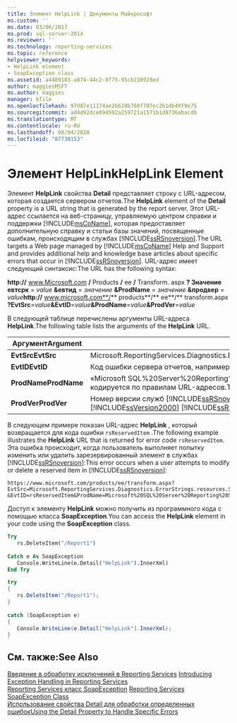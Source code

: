 ```yaml
---
title: Элемент HelpLink | Документы Майкрософт
ms.custom: ''
ms.date: 03/06/2017
ms.prod: sql-server-2014
ms.reviewer: ''
ms.technology: reporting-services
ms.topic: reference
helpviewer_keywords:
- HelpLink element
- SoapException class
ms.assetid: a4489103-a874-44c2-8f75-95cb238928ed
author: maggiesMSFT
ms.author: maggies
manager: kfile
ms.openlocfilehash: 97d87e11174ae2b628b760f707ec2b1db49f9e75
ms.sourcegitcommit: ad4d92dce894592a259721a1571b1d8736abacdb
ms.translationtype: MT
ms.contentlocale: ru-RU
ms.lasthandoff: 08/04/2020
ms.locfileid: "87730153"
---
```

# <a name="helplink-element"></a><span data-ttu-id="07724-102">Элемент HelpLink</span><span class="sxs-lookup"><span data-stu-id="07724-102">HelpLink Element</span></span>
  <span data-ttu-id="07724-103">Элемент **HelpLink** свойства **Detail** представляет строку с URL-адресом, которая создается сервером отчетов.</span><span class="sxs-lookup"><span data-stu-id="07724-103">The **HelpLink** element of the **Detail** property is a URL string that is generated by the report server.</span></span> <span data-ttu-id="07724-104">Этот URL-адрес ссылается на веб-страницу, управляемую центром справки и поддержки [!INCLUDE[msCoName](../../../includes/msconame-md.md)], которая предоставляет дополнительную справку и статьи базы значений, посвященные ошибкам, происходящим в службах [!INCLUDE[ssRSnoversion](../../../includes/ssrsnoversion-md.md)].</span><span class="sxs-lookup"><span data-stu-id="07724-104">The URL targets a Web page managed by [!INCLUDE[msCoName](../../../includes/msconame-md.md)] Help and Support and provides additional help and knowledge base articles about specific errors that occur in [!INCLUDE[ssRSnoversion](../../../includes/ssrsnoversion-md.md)].</span></span> <span data-ttu-id="07724-105">URL-адрес имеет следующий синтаксис:</span><span class="sxs-lookup"><span data-stu-id="07724-105">The URL has the following syntax:</span></span>  
  
 <span data-ttu-id="07724-106">**http://** www.Microsoft.com **/** Products **/** ee **/** Transform. aspx **? Значение евтсрк** = _value_ **&евтид** = _значение_ **&ProdName** = _значение_ **&продвер** = _value_</span><span class="sxs-lookup"><span data-stu-id="07724-106">**http://** www.microsoft.com**/** products**/** ee**/** transform.aspx **?EvtSrc**=_value_**&EvtID**=_value_**&ProdName**=_value_**&ProdVer**=_value_</span></span>  
  
 <span data-ttu-id="07724-107">В следующей таблице перечислены аргументы URL-адреса **HelpLink**.</span><span class="sxs-lookup"><span data-stu-id="07724-107">The following table lists the arguments of the **HelpLink** URL.</span></span>  
  
|<span data-ttu-id="07724-108">Аргумент</span><span class="sxs-lookup"><span data-stu-id="07724-108">Argument</span></span>|<span data-ttu-id="07724-109">Значение</span><span class="sxs-lookup"><span data-stu-id="07724-109">Value</span></span>|  
|--------------|-----------|  
|<span data-ttu-id="07724-110">**EvtSrc**</span><span class="sxs-lookup"><span data-stu-id="07724-110">**EvtSrc**</span></span>|<span data-ttu-id="07724-111">Microsoft.ReportingServices.Diagnostics.ErrorStrings.resources.Strings.</span><span class="sxs-lookup"><span data-stu-id="07724-111">"Microsoft.ReportingServices.Diagnostics.ErrorStrings.resources.Strings"</span></span>|  
|<span data-ttu-id="07724-112">**EvtID**</span><span class="sxs-lookup"><span data-stu-id="07724-112">**EvtID**</span></span>|<span data-ttu-id="07724-113">Код ошибки сервера отчетов, например rsReservedItem.</span><span class="sxs-lookup"><span data-stu-id="07724-113">The report server error code, for example, rsReservedItem.</span></span>|  
|<span data-ttu-id="07724-114">**ProdName**</span><span class="sxs-lookup"><span data-stu-id="07724-114">**ProdName**</span></span>|<span data-ttu-id="07724-115">«Microsoft SQL%20Server%20Reporting%20Services».</span><span class="sxs-lookup"><span data-stu-id="07724-115">"Microsoft SQL%20Server%20Reporting%20Services".</span></span> <span data-ttu-id="07724-116">Значение названия продукта кодируется по правилам URL-адресов.</span><span class="sxs-lookup"><span data-stu-id="07724-116">The value of the product name is URL encoded.</span></span>|  
|<span data-ttu-id="07724-117">**ProdVer**</span><span class="sxs-lookup"><span data-stu-id="07724-117">**ProdVer**</span></span>|<span data-ttu-id="07724-118">Номер версии служб [!INCLUDE[ssRSnoversion](../../../includes/ssrsnoversion-md.md)].</span><span class="sxs-lookup"><span data-stu-id="07724-118">The version number of [!INCLUDE[ssRSnoversion](../../../includes/ssrsnoversion-md.md)].</span></span> <span data-ttu-id="07724-119">Значение "8,00" означает [!INCLUDE[ssVersion2000](../../../includes/ssversion2000-md.md)] [!INCLUDE[ssRSnoversion](../../../includes/ssrsnoversion-md.md)] .</span><span class="sxs-lookup"><span data-stu-id="07724-119">A value of "8.00" indicates [!INCLUDE[ssVersion2000](../../../includes/ssversion2000-md.md)] [!INCLUDE[ssRSnoversion](../../../includes/ssrsnoversion-md.md)].</span></span>|  
  
 <span data-ttu-id="07724-120">В следующем примере показан URL-адрес **HelpLink** , который возвращается для кода ошибки `rsReservedItem` .</span><span class="sxs-lookup"><span data-stu-id="07724-120">The following example illustrates the **HelpLink** URL that is returned for error code `rsReservedItem`.</span></span> <span data-ttu-id="07724-121">Эта ошибка происходит, когда пользователь выполняет попытку изменить или удалить зарезервированный элемент в службах [!INCLUDE[ssRSnoversion](../../../includes/ssrsnoversion-md.md)]:</span><span class="sxs-lookup"><span data-stu-id="07724-121">This error occurs when a user attempts to modify or delete a reserved item in [!INCLUDE[ssRSnoversion](../../../includes/ssrsnoversion-md.md)]:</span></span>  
  
```  
https://www.microsoft.com/products/ee/transform.aspx?  
EvtSrc=Microsoft.ReportingServices.Diagnostics.ErrorStrings.resources.Strings  
&EvtID=rsReservedItem&ProdName=Microsoft%20SQL%20Server%20Reporting%20Services&ProdVer=8.00  
```  
  
 <span data-ttu-id="07724-122">Доступ к элементу **HelpLink** можно получить из программного кода с помощью класса **SoapException**.</span><span class="sxs-lookup"><span data-stu-id="07724-122">You can access the **HelpLink** element in your code using the **SoapException** class.</span></span>  
  
```vb  
Try  
   rs.DeleteItem("/Report1")  
  
Catch e As SoapException  
   Console.WriteLine(e.Detail("HelpLink").InnerXml)  
End Try  
```  
  
```csharp  
try  
{  
   rs.DeleteItem("/Report1");  
}  
  
catch (SoapException e)  
{  
   Console.WriteLine(e.Detail["HelpLink"].InnerXml);  
}  
```  
  
## <a name="see-also"></a><span data-ttu-id="07724-123">См. также:</span><span class="sxs-lookup"><span data-stu-id="07724-123">See Also</span></span>  
 <span data-ttu-id="07724-124">[Введение в обработку исключений в Reporting Services](../introducing-exception-handling-in-reporting-services.md) </span><span class="sxs-lookup"><span data-stu-id="07724-124">[Introducing Exception Handling in Reporting Services](../introducing-exception-handling-in-reporting-services.md) </span></span>  
 <span data-ttu-id="07724-125">[Reporting Services класс SoapException](reporting-services-soapexception-class.md) </span><span class="sxs-lookup"><span data-stu-id="07724-125">[Reporting Services SoapException Class](reporting-services-soapexception-class.md) </span></span>  
 [<span data-ttu-id="07724-126">Использование свойства Detail для обработки определенных ошибок</span><span class="sxs-lookup"><span data-stu-id="07724-126">Using the Detail Property to Handle Specific Errors</span></span>](../best-practices/using-the-detail-property-to-handle-specific-errors.md)  
  
  
